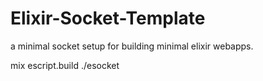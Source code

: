 # Elixir-Socket-Template

a minimal socket setup for building minimal elixir webapps.

mix escript.build
./esocket
